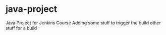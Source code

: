 # java-project
Java Project for Jenkins Course
Adding some stuff to trigger the build
other stuff for a build